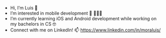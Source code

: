 - Hi, I’m Luis 👋 
- I’m interested in mobile development 📱 🧑🏽‍💻
- I’m currently learning iOS and Android development while working on my bachelors in CS 🤓
- Connect with me on LinkedIn! 📫  https://www.linkedin.com/in/moraluis/  

<!---
LuisMora8/LuisMora8 is a ✨ special ✨ repository because its `README.md` (this file) appears on your GitHub profile.
You can click the Preview link to take a look at your changes.
--->
